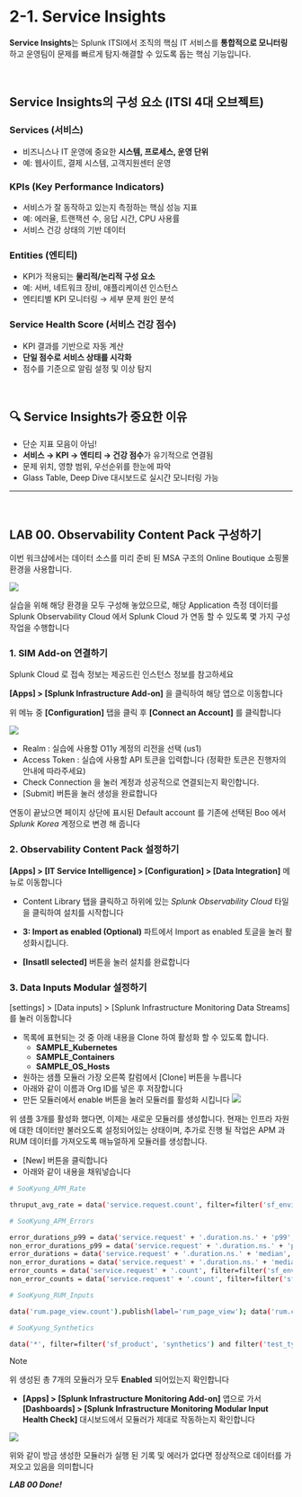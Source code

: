 # 2-1. Service Insights

**Service Insights**는 Splunk ITSI에서 조직의 핵심 IT 서비스를 **통합적으로 모니터링**하고 운영팀이 문제를 빠르게 탐지·해결할 수 있도록 돕는 핵심 기능입니다.

</br>

## Service Insights의 구성 요소 (ITSI 4대 오브젝트)

### **Services (서비스)**

- 비즈니스나 IT 운영에 중요한 **시스템, 프로세스, 운영 단위**
- 예: 웹사이트, 결제 시스템, 고객지원센터 운영

### **KPIs (Key Performance Indicators)**

- 서비스가 잘 동작하고 있는지 측정하는 핵심 성능 지표
- 예: 에러율, 트랜잭션 수, 응답 시간, CPU 사용률
- 서비스 건강 상태의 기반 데이터

### **Entities (엔티티)**

- KPI가 적용되는 **물리적/논리적 구성 요소**
- 예: 서버, 네트워크 장비, 애플리케이션 인스턴스
- 엔티티별 KPI 모니터링 → 세부 문제 원인 분석

### **Service Health Score (서비스 건강 점수)**

- KPI 결과를 기반으로 자동 계산
- **단일 점수로 서비스 상태를 시각화**
- 점수를 기준으로 알림 설정 및 이상 탐지

</br>

## 🔍 Service Insights가 중요한 이유

- 단순 지표 모음이 아님!
- **서비스 → KPI → 엔티티 → 건강 점수**가 유기적으로 연결됨
- 문제 위치, 영향 범위, 우선순위를 한눈에 파악
- Glass Table, Deep Dive 대시보드로 실시간 모니터링 가능

---

</br>

## LAB 00. Observability Content Pack 구성하기

이번 워크샵에서는 데이터 소스를 미리 준비 된 MSA 구조의 Online Boutique 쇼핑몰 환경을 사용합니다.

![](../../images/2-ninja-itsi/2-1-onlineBoutique.png)

실습을 위해 해당 환경을 모두 구성해 놓았으므로, 해당 Application 측정 데이터를 Splunk Observability Cloud 에서 Splunk Cloud 가 연동 할 수 있도록 몇 가지 구성작업을 수행합니다

### 1. SIM Add-on 연결하기

Splunk Cloud 로 접속 정보는 제공드린 인스턴스 정보를 참고하세요

**[Apps] > [Splunk Infrastructure Add-on]** 을 클릭하여 해당 앱으로 이동합니다

위 메뉴 중 **[Configuration]** 탭을 클릭 후 **[Connect an Account]** 를 클릭합니다

![](../../images/2-ninja-itsi/2-1-config1.jpg)

- Realm : 실습에 사용할 O11y 계정의 리전을 선택 (us1)
- Access Token : 실습에 사용할 API 토큰을 입력합니다 (정확한 토큰은 진행자의 안내에 따라주세요)
- Check Connection 을 눌러 계정과 성공적으로 연결되는지 확인합니다.
- [Submit] 버튼을 눌러 생성을 완료합니다

연동이 끝났으면 페이지 상단에 표시된 Default account 를 기존에 선택된 Boo 에서 _Splunk Korea_ 계정으로 변경 해 줍니다

### 2. Observability Content Pack 설정하기

**[Apps] > [IT Service Intelligence] > [Configuration] > [Data Integration]** 메뉴로 이동합니다

- Content Library 탭을 클릭하고 하위에 있는 _Splunk Observability Cloud_ 타일을 클릭하여 설치를 시작합니다

- **3: Import as enabled (Optional)** 파트에서 Import as enabled 토글을 눌러 활성화시킵니다.

- **[Insatll selected]** 버튼을 눌러 설치를 완료합니다

### 3. Data Inputs Modular 설정하기

[settings] > [Data inputs] > [Splunk Infrastructure Monitoring Data Streams] 를 눌러 이동합니다

- 목록에 표현되는 것 중 아래 내용을 Clone 하여 활성화 할 수 있도록 합니다.
  - **SAMPLE_Kubernetes**
  - **SAMPLE_Containers**
  - **SAMPLE_OS_Hosts**
- 원하는 샘플 모듈러 가장 오른쪽 칼럼에서 [Clone] 버튼을 누릅니다
- 아래와 같이 이름과 Org ID를 넣은 후 저장합니다
- 만든 모듈러에서 enable 버튼을 눌러 모듈러를 활성화 시킵니다
  ![](../../images/2-ninja-itsi/2-1-config2.jpg)

위 샘플 3개를 활성화 했다면, 이제는 새로운 모듈러를 생성합니다. 현재는 인프라 자원에 대한 데이터만 불러오도록 설정되어있는 상태이며, 추가로 진행 될 작업은 APM 과 RUM 데이터를 가져오도록 매뉴얼하게 모듈러를 생성합니다.

- [New] 버튼을 클릭합니다
- 아래와 같이 내용을 채워넣습니다

```bash
# SooKyung_APM_Rate

thruput_avg_rate = data('service.request.count', filter=filter('sf_environment', '*') and filter('sf_service', '*') and (not filter('sf_dimensionalized', '*')), rollup='rate').sum(by=['sf_service', 'sf_environment']).publish(label='thruput_avg_rate')
```

```bash
# SooKyung_APM_Errors

error_durations_p99 = data('service.request' + '.duration.ns.' + 'p99', filter=filter('sf_environment', '*') and filter('sf_service', '*') and filter('sf_error','*') and not filter('sf_dimensionalized', '*') and filter('sf_error', 'true'), rollup='max').mean(by=['sf_service', 'sf_environment', 'sf_error'], allow_missing=['sf_httpMethod']).publish(label='error_durations_p99');
non_error_durations_p99 = data('service.request' + '.duration.ns.' + 'p99', filter=filter('sf_environment', '*') and filter('sf_service', '*') and filter('sf_error','*') and not filter('sf_dimensionalized', '*') and filter('sf_error', 'false'), rollup='max').mean(by=['sf_service', 'sf_environment', 'sf_error'], allow_missing=['sf_httpMethod']).publish(label='non_error_durations_p99');
error_durations = data('service.request' + '.duration.ns.' + 'median', filter=filter('sf_environment', '*') and filter('sf_service', '*') and filter('sf_error','*') and not filter('sf_dimensionalized', '*') and filter('sf_error', 'true'), rollup='max').mean(by=['sf_service', 'sf_environment', 'sf_error'], allow_missing=['sf_httpMethod']).publish(label='error_durations');
non_error_durations = data('service.request' + '.duration.ns.' + 'median', filter=filter('sf_environment', '*') and filter('sf_service', '*') and filter('sf_error','*') and not filter('sf_dimensionalized', '*') and filter('sf_error', 'false'), rollup='max').mean(by=['sf_service', 'sf_environment', 'sf_error'], allow_missing=['sf_httpMethod']).publish(label='non_error_durations');
error_counts = data('service.request' + '.count', filter=filter('sf_environment', '*') and filter('sf_service', '*') and filter('sf_error','*') and not filter('sf_dimensionalized', '*') and filter('sf_error', 'true'), rollup='sum').sum(by=['sf_service', 'sf_environment', 'sf_error'], allow_missing=['sf_httpMethod']).publish(label='error_counts');
non_error_counts = data('service.request' + '.count', filter=filter('sf_environment', '*') and filter('sf_service', '*') and filter('sf_error','*') and not filter('sf_dimensionalized', '*') and filter('sf_error', 'false'), rollup='sum').sum(by=['sf_service', 'sf_environment', 'sf_error'], allow_missing=['sf_httpMethod']).publish(label='non_error_counts');
```

```bash
# SooKyung_RUM_Inputs

data('rum.page_view.count').publish(label='rum_page_view'); data('rum.client_error.count').publish(label='rum_client_error'); data('rum.page_view.time.ns.p75').scale(0.000001).publish(label='rum_page_view_time'); data('rum.resource_request.count').publish(label='rum_resource_request'); data('rum.resource_request.time.ns.p75').scale(0.000001).publish(label='rum_resource_request_time'); data('rum.crash.count').publish(label='rum_crash_count'); data('rum.app_error.count').publish(label='rum_app_error_count'); data('rum.cold_start.time.ns.p75').scale(0.000001).publish(label='rum_cold_start_time'); data('rum.cold_start.count').publish(label='rum_cold_start_count'); data('rum.webvitals_lcp.time.ns.p75').scale(0.000001).publish(label='rum_webvitals_lcp'); data('rum.webvitals_cls.score.p75').publish(label='rum_webvitals_cls'); data('rum.webvitals_fid.time.ns.p75').scale(0.000001).publish(label='rum_webvitals_fid');
```

```bash
# SooKyung_Synthetics

data('*', filter=filter('sf_product', 'synthetics') and filter('test_type', '*')).publish();
```

> [!NOTE]
> 위 생성된 총 7개의 모듈러가 모두 **Enabled** 되어있는지 확인합니다

- **[Apps] > [Splunk Infrastructure Monitoring Add-on]** 앱으로 가서 **[Dashboards] > [Splunk Infrastructure Monitoring Modular Input Health Check]** 대시보드에서 모듈러가 제대로 작동하는지 확인합니다

![](../../images/2-ninja-itsi/2-1-config3.jpg)

위와 같이 방금 생성한 모듈러가 실행 된 기록 및 에러가 없다면 정상적으로 데이터를 가져오고 있음을 의미합니다

**_LAB 00 Done!_**
